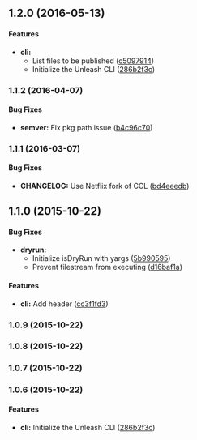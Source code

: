 <a name="1.2.0"></a>
## 1.2.0 (2016-05-13)


#### Features

* **cli:**
  * List files to be published ([c5097914](https://github.com/jameswomack/unleash/commit/c5097914))
  * Initialize the Unleash CLI ([286b2f3c](https://github.com/jameswomack/unleash/commit/286b2f3c))


<a name="1.1.2"></a>
### 1.1.2 (2016-04-07)


#### Bug Fixes

* **semver:** Fix pkg path issue ([b4c96c70](https://github.com/jameswomack/unleash/commit/b4c96c70))


<a name="1.1.1"></a>
### 1.1.1 (2016-03-07)


#### Bug Fixes

* **CHANGELOG:** Use Netflix fork of CCL ([bd4eeedb](https://github.com/jameswomack/unleash/commit/bd4eeedb))


<a name="1.1.0"></a>
## 1.1.0 (2015-10-22)


#### Bug Fixes

* **dryrun:**
  * Initialize isDryRun with yargs ([5b990595](https://github.com/jameswomack/unleash/commit/5b990595))
  * Prevent filestream from executing ([d16baf1a](https://github.com/jameswomack/unleash/commit/d16baf1a))


#### Features

* **cli:** Add header ([cc3f1fd3](https://github.com/jameswomack/unleash/commit/cc3f1fd3))


<a name="1.0.9"></a>
### 1.0.9 (2015-10-22)


<a name="1.0.8"></a>
### 1.0.8 (2015-10-22)


<a name="1.0.7"></a>
### 1.0.7 (2015-10-22)


<a name="1.0.6"></a>
### 1.0.6 (2015-10-22)


#### Features

* **cli:** Initialize the Unleash CLI ([286b2f3c](https://github.com/jameswomack/unleash/commit/286b2f3c))


